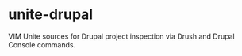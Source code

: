 # unite-drupal
VIM Unite sources for Drupal project inspection via Drush and Drupal Console commands.
